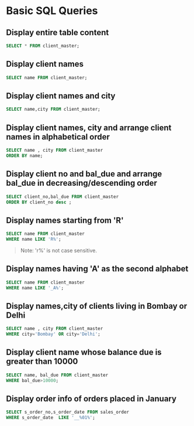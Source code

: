 # Basic SQL Queries

## Display entire table content
```sql
SELECT * FROM client_master;
```

## Display client names 
```sql
SELECT name FROM client_master;
``` 

## Display client names and city
```sql
SELECT name,city FROM client_master;
```

## Display client names, city and arrange client names in alphabetical order
```sql
SELECT name , city FROM client_master 
ORDER BY name;
```

## Display client no and bal_due and arrange bal_due in decreasing/descending order
```sql
SELECT client_no,bal_due FROM client_master 
ORDER BY client_no desc ;
```

## Display names starting from 'R'
```sql
SELECT name FROM client_master
WHERE name LIKE 'R%';
```
> Note: 'r%' is not case sensitive.

## Display names having  'A' as the second alphabet 
```sql
SELECT name FROM client_master
WHERE name LIKE '_A%';
```

## Display names,city of clients living in Bombay or Delhi
```sql
SELECT name , city FROM client_master
WHERE city='Bombay' OR city='Delhi';
```

## Display client name whose balance due is greater than 10000 
```sql
SELECT name, bal_due FROM client_master
WHERE bal_due>10000;
```
## Display order info of orders placed in January
```sql
SELECT s_order_no,s_order_date FROM sales_order
WHERE s_order_date  LIKE '__%01%'; 
```
